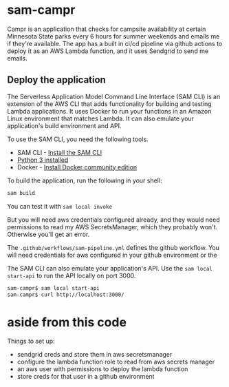# sam-campr

Campr is an application that checks for campsite availability at certain Minnesota State parks every 6 hours for summer weekends and emails me if they're available. The app has a built in ci/cd pipeline via github actions to deploy it as an AWS Lambda function, and it uses Sendgrid to send me emails.

## Deploy the  application

The Serverless Application Model Command Line Interface (SAM CLI) is an extension of the AWS CLI that adds functionality for building and testing Lambda applications. It uses Docker to run your functions in an Amazon Linux environment that matches Lambda. It can also emulate your application's build environment and API.

To use the SAM CLI, you need the following tools.

* SAM CLI - [Install the SAM CLI](https://docs.aws.amazon.com/serverless-application-model/latest/developerguide/serverless-sam-cli-install.html)
* [Python 3 installed](https://www.python.org/downloads/)
* Docker - [Install Docker community edition](https://hub.docker.com/search/?type=edition&offering=community)

To build the application, run the following in your shell:

```bash
sam build 
```

You can test it with `sam local invoke`

But you will need aws credentials configured already, and they would need permissions to read my AWS SecretsManager, which they probably won't. Otherwise you'll get an error.

The `.github/workflows/sam-pipeline.yml` defines the github workflow. You will need credentials for aws configured in your github environment or the 

The SAM CLI can also emulate your application's API. Use the `sam local start-api` to run the API locally on port 3000.

```bash
sam-campr$ sam local start-api
sam-campr$ curl http://localhost:3000/
```

# aside from this code
Things to set up:
* sendgrid creds and store them in aws secretsmanager
* configure the lambda function role to read from aws secrets manager
* an aws user with permissions to deploy the lambda function 
* store creds for that user in a github environment 